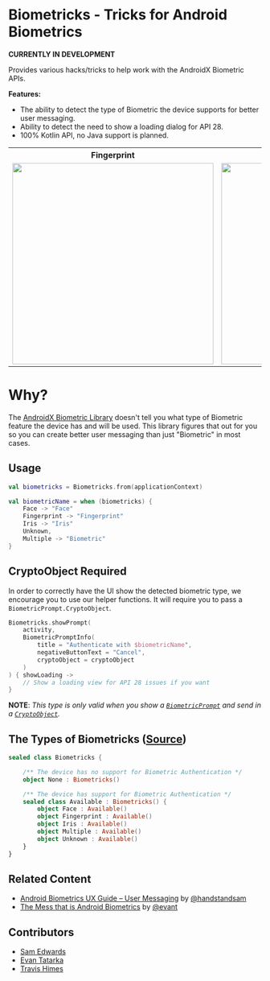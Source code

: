 # Biometricks - Tricks for Android Biometrics

**CURRENTLY IN DEVELOPMENT**

Provides various hacks/tricks to help work with the AndroidX Biometric APIs.

**Features:**
* The ability to detect the type of Biometric the device supports for better user messaging.
* Ability to detect the need to show a loading dialog for API 28.
* 100% Kotlin API, no Java support is planned.

<table>
<tr>
<th>Fingerprint</th>
<th>Face</th>
</tr>
<tr>
<td><img src="https://github.com/handstandsam/biometricks/raw/master/static/images/sample_fingerprint.gif" height="400"/></td>
<td><img src="https://github.com/handstandsam/biometricks/raw/master/static/images/sample_face.gif" height="400"/></td>
</tr>
</table>

# Why?
The [AndroidX Biometric Library](https://developer.android.com/jetpack/androidx/releases/biometric) doesn't tell you what type of Biometric feature the device has and will be used.  This library figures that out for you so you can create better user messaging than just "Biometric" in most cases.

## Usage
``` kotlin
val biometricks = Biometricks.from(applicationContext)

val biometricName = when (biometricks) {
    Face -> "Face"
    Fingerprint -> "Fingerprint"
    Iris -> "Iris"
    Unknown,
    Multiple -> "Biometric"
}
```

## CryptoObject Required

In order to correctly have the UI show the detected biometric type, we encourage you to use our helper functions.  It will require you to pass a `BiometricPrompt.CryptoObject`.

``` kotlin
Biometricks.showPrompt(
    activity,
    BiometricPromptInfo(
        title = "Authenticate with $biometricName",
        negativeButtonText = "Cancel",
        cryptoObject = cryptoObject
    )
) { showLoading ->
    // Show a loading view for API 28 issues if you want
}
```

**NOTE**: *This type is only valid when you show a [`BiometricPrompt`](https://developer.android.com/reference/android/hardware/biometrics/BiometricPrompt) and send in a [`CryptoObject`](https://developer.android.com/reference/android/hardware/biometrics/BiometricPrompt.CryptoObject).*

## The Types of Biometricks ([Source](https://github.com/handstandsam/biometricks/blob/master/biometricks/src/main/java/com/handstandsam/biometricks/Biometricks.kt))
``` kotlin
sealed class Biometricks {

    /** The device has no support for Biometric Authentication */
    object None : Biometricks()

    /** The device has support for Biometric Authentication */
    sealed class Available : Biometricks() {
        object Face : Available()
        object Fingerprint : Available()
        object Iris : Available()
        object Multiple : Available()
        object Unknown : Available()
    }
}
```

## Related Content
* [Android Biometrics UX Guide – User Messaging](https://handstandsam.com/2020/01/03/android-biometrics-ux-guide-user-messaging/) by [@handstandsam](https://twitter.com/handstandsam)
* [The Mess that is Android Biometrics](https://medium.com/@evantatarka/the-mess-that-is-android-biometrics-4def9e222c32) by [@evant](https://twitter.com/evantatarka)

## Contributors
* [Sam Edwards](https://github.com/handstandsam)
* [Evan Tatarka](https://github.com/evant)
* [Travis Himes](https://github.com/thimes)
